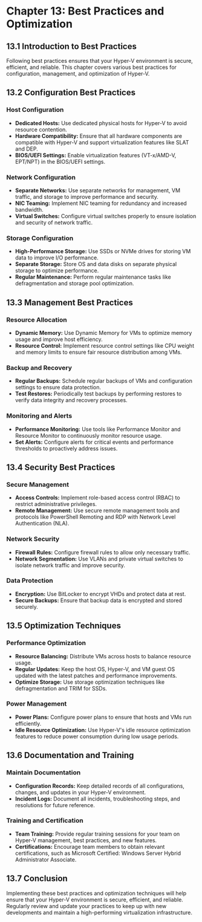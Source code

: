 # Chapter 13: Best Practices and Optimization

## 13.1 Introduction to Best Practices

Following best practices ensures that your Hyper-V environment is secure, efficient, and reliable. This chapter covers various best practices for configuration, management, and optimization of Hyper-V.

## 13.2 Configuration Best Practices

### Host Configuration

- **Dedicated Hosts:** Use dedicated physical hosts for Hyper-V to avoid resource contention.
- **Hardware Compatibility:** Ensure that all hardware components are compatible with Hyper-V and support virtualization features like SLAT and DEP.
- **BIOS/UEFI Settings:** Enable virtualization features (VT-x/AMD-V, EPT/NPT) in the BIOS/UEFI settings.

### Network Configuration

- **Separate Networks:** Use separate networks for management, VM traffic, and storage to improve performance and security.
- **NIC Teaming:** Implement NIC teaming for redundancy and increased bandwidth.
- **Virtual Switches:** Configure virtual switches properly to ensure isolation and security of network traffic.

### Storage Configuration

- **High-Performance Storage:** Use SSDs or NVMe drives for storing VM data to improve I/O performance.
- **Separate Storage:** Store OS and data disks on separate physical storage to optimize performance.
- **Regular Maintenance:** Perform regular maintenance tasks like defragmentation and storage pool optimization.

## 13.3 Management Best Practices

### Resource Allocation

- **Dynamic Memory:** Use Dynamic Memory for VMs to optimize memory usage and improve host efficiency.
- **Resource Control:** Implement resource control settings like CPU weight and memory limits to ensure fair resource distribution among VMs.

### Backup and Recovery

- **Regular Backups:** Schedule regular backups of VMs and configuration settings to ensure data protection.
- **Test Restores:** Periodically test backups by performing restores to verify data integrity and recovery processes.

### Monitoring and Alerts

- **Performance Monitoring:** Use tools like Performance Monitor and Resource Monitor to continuously monitor resource usage.
- **Set Alerts:** Configure alerts for critical events and performance thresholds to proactively address issues.

## 13.4 Security Best Practices

### Secure Management

- **Access Controls:** Implement role-based access control (RBAC) to restrict administrative privileges.
- **Remote Management:** Use secure remote management tools and protocols like PowerShell Remoting and RDP with Network Level Authentication (NLA).

### Network Security

- **Firewall Rules:** Configure firewall rules to allow only necessary traffic.
- **Network Segmentation:** Use VLANs and private virtual switches to isolate network traffic and improve security.

### Data Protection

- **Encryption:** Use BitLocker to encrypt VHDs and protect data at rest.
- **Secure Backups:** Ensure that backup data is encrypted and stored securely.

## 13.5 Optimization Techniques

### Performance Optimization

- **Resource Balancing:** Distribute VMs across hosts to balance resource usage.
- **Regular Updates:** Keep the host OS, Hyper-V, and VM guest OS updated with the latest patches and performance improvements.
- **Optimize Storage:** Use storage optimization techniques like defragmentation and TRIM for SSDs.

### Power Management

- **Power Plans:** Configure power plans to ensure that hosts and VMs run efficiently.
- **Idle Resource Optimization:** Use Hyper-V's idle resource optimization features to reduce power consumption during low usage periods.

## 13.6 Documentation and Training

### Maintain Documentation

- **Configuration Records:** Keep detailed records of all configurations, changes, and updates in your Hyper-V environment.
- **Incident Logs:** Document all incidents, troubleshooting steps, and resolutions for future reference.

### Training and Certification

- **Team Training:** Provide regular training sessions for your team on Hyper-V management, best practices, and new features.
- **Certifications:** Encourage team members to obtain relevant certifications, such as Microsoft Certified: Windows Server Hybrid Administrator Associate.

## 13.7 Conclusion

Implementing these best practices and optimization techniques will help ensure that your Hyper-V environment is secure, efficient, and reliable. Regularly review and update your practices to keep up with new developments and maintain a high-performing virtualization infrastructure.
